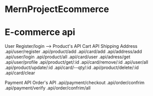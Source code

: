 # MernProjectEcommerce

# E-commerce api        
User Register/login -->    Product's API                    Cart API                    Shipping Address     
.api/user/register       .api/product/add                 .api/card/add                .api/address/add
.api/user/login          .api/product/all                 .api/card/user               .api/adress/get
.api/user/profile        .api/product/get/:id             .api/card/remove/:id
.api/user/all            .api/product/update/:id          .api/card/--qty/:id
                         .api/product/delete/:id          .api/card/clear

Payment API               Order's API 
.api/payment/checkout     .api/order/confrim
.api/payment/verify       .api/order/confrim/all




<!-- https://mernprojectecommerce-5.onrender.com -->
<!-- https://mernprojectecommerce-5.onrender.com/api/product/all -->
